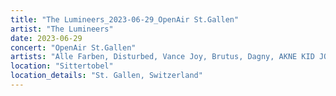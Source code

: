 ```yaml
---
title: "The Lumineers_2023-06-29_OpenAir St.Gallen"
artist: "The Lumineers"
date: 2023-06-29
concert: "OpenAir St.Gallen"
artists: "Alle Farben, Disturbed, Vance Joy, Brutus, Dagny, AKNE KID JOE, 070 Shake, Anna Kramer, 311, Calexico, arlie, Alanis Morissette, Di-rect, Sigrid, 01099, Anna Erhard, Apashe, Aurora, The Lumineers, Actor Observer, Calum Scott"
location: "Sittertobel"
location_details: "St. Gallen, Switzerland"
---
```

